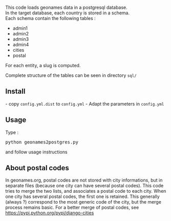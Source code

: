
This code loads geonames data in a postgresql database.  
In the target database, each country is stored in a schema.  
Each schema contain the following tables :
- admin1  
- admin2  
- admin3  
- admin4  
- cities  
- postal  

For each entity, a slug is computed.

Complete structure of the tables can be seen in directory <code>sql/</code>

<h2>Install</h2>
- copy <code>config.yml.dist</code> to <code>config.yml</code>  
- Adapt the parameters in <code>config.yml</code>

<h2>Usage</h2>
Type :
<pre>python geonames2postgres.py</pre>
and follow usage instructions

<h2>About postal codes</h2>
In geonames.org, postal codes are not stored with city informations, but in separate files (because one city can have several postal codes).  
This code tries to merge the two lists, and associates a postal code to each city. When one city has several postal codes, the first one is retained. This generally (always ?) correspond to the most generic code of the city, but the merge process remains basic. For a better merge of postal codes, see <a href="https://pypi.python.org/pypi/django-cities">https://pypi.python.org/pypi/django-cities</a>